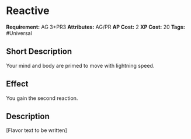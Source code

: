# Reactive

 **Requirement:** AG 3+PR3
 **Attributes:** AG/PR
 **AP Cost:** 2
 **XP Cost:** 20
 **Tags:** #Universal

## Short Description
Your mind and body are primed to move with lightning speed.

## Effect
You gain the second reaction.

## Description
[Flavor text to be written]